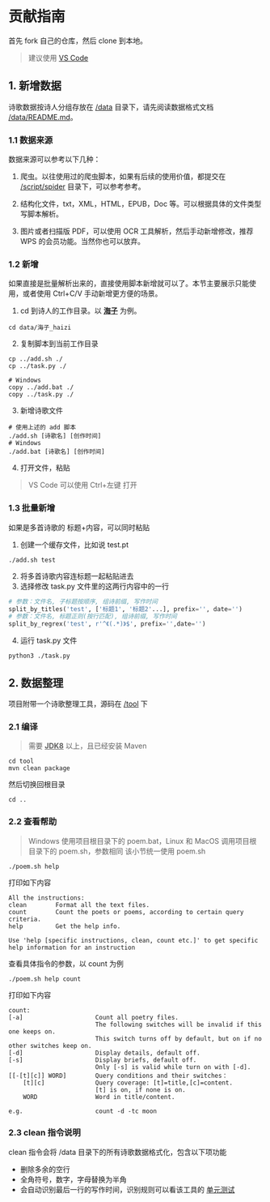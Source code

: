 # 贡献指南

首先 fork 自己的仓库，然后 clone 到本地。

> 建议使用 [VS Code](https://code.visualstudio.com)

## 1. 新增数据

诗歌数据按诗人分组存放在 [/data](../../data) 目录下，请先阅读数据格式文档 [/data/README.md](../../data/README.md)。

### 1.1 数据来源

数据来源可以参考以下几种：

1. 爬虫。以往使用过的爬虫脚本，如果有后续的使用价值，都提交在 [/script/spider](../../script/spider) 目录下，可以参考参考。

2. 结构化文件，txt，XML，HTML，EPUB，Doc 等。可以根据具体的文件类型写脚本解析。

3. 图片或者扫描版 PDF，可以使用 OCR 工具解析，然后手动新增修改，推荐 WPS 的会员功能。当然你也可以放弃。

### 1.2 新增

如果直接是批量解析出来的，直接使用脚本新增就可以了。本节主要展示只能使用，或者使用 Ctrl+C/V 手动新增更方便的场景。

1. cd 到诗人的工作目录。以 <b><u>海子</u></b> 为例。

```shell
cd data/海子_haizi
```

2. 复制脚本到当前工作目录

```
cp ../add.sh ./
cp ../task.py ./

# Windows
copy ../add.bat ./
copy ../task.py ./
```

3. 新增诗歌文件

```
# 使用上述的 add 脚本
./add.sh [诗歌名] [创作时间]
# Windows
./add.bat [诗歌名] [创作时间]
```

4. 打开文件，粘贴

> VS Code 可以使用 Ctrl+左键 打开

### 1.3 批量新增

如果是多首诗歌的 标题+内容，可以同时粘贴

1. 创建一个缓存文件，比如说 test.pt

```
./add.sh test
```

2. 将多首诗歌内容连标题一起粘贴进去
3. 选择修改 task.py 文件里的这两行内容中的一行

```python
# 参数：文件名, 子标题按顺序, 组诗前缀, 写作时间
split_by_titles('test', ['标题1', '标题2'...], prefix='', date='')
# 参数：文件名, 标题正则(按行匹配), 组诗前缀, 写作时间
split_by_regrex('test', r'^《(.*)》$', prefix='',date='')
```

4. 运行 task.py 文件

```shell
python3 ./task.py
```

## 2. 数据整理

项目附带一个诗歌整理工具，源码在 [/tool](../../tool) 下

### 2.1 编译

> 需要 <u>**JDK8**</u> 以上，且已经安装 Maven

```batch
cd tool
mvn clean package
```
然后切换回根目录

```
cd ..
```

### 2.2 查看帮助

> Windows 使用项目根目录下的 poem.bat，Linux 和 MacOS 调用项目根目录下的 poem.sh，参数相同
> 该小节统一使用 poem.sh
```shell
./poem.sh help
```
打印如下内容
```
All the instructions:
clean        Format all the text files.
count        Count the poets or poems, according to certain query criteria.
help         Get the help info.

Use 'help [specific instructions, clean, count etc.]' to get specific help information for an instruction
```
查看具体指令的参数，以 count 为例
```shell
./poem.sh help count
```
打印如下内容
```
count:
[-a]                    Count all poetry files.
                        The following switches will be invalid if this one keeps on.
                        This switch turns off by default, but on if no other switches keep on.
[-d]                    Display details, default off.
[-s]                    Display briefs, default off.
                        Only [-s] is valid while turn on with [-d].
[[-[t][c]] WORD]        Query conditions and their switches：
    [t][c]              Query coverage: [t]=title,[c]=content.
                        [t] is on, if none is on.
    WORD                Word in title/content.

e.g.                    count -d -tc moon
```
### 2.3 clean 指令说明

clean 指令会将 /data 目录下的所有诗歌数据格式化，包含以下项功能

+ 删除多余的空行
+ 全角符号，数字，字母替换为半角
+ 会自动识别最后一行的写作时间，识别规则可以看该工具的 [单元测试](../../tool/src/test/java/cn/modernpoem/date)